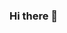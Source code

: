 ### Hi there 👋

<!--
**andreifortunato/andreifortunato** is a ✨ _special_ ✨ repository because its `README.md` (this file) appears on your GitHub profile.

<img align="right" alt="GIF" src="https://media.giphy.com/media/l2JdTkHW1KZPdvdS0/giphy.mp4" />
Here are some ideas to get you started:

- 🔭 I’m currently working on ...
- 🌱 I’m currently learning ...
- 👯 I’m looking to collaborate on ...
- 🤔 I’m looking for help with ...
- 💬 Ask me about ...
- 📫 How to reach me: ...
- 😄 Pronouns: ...
- ⚡ Fun fact: ...
-->
